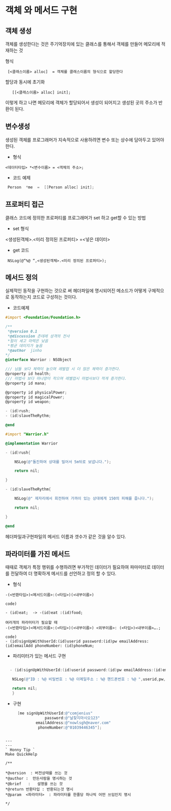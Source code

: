 # 객체 와 메서드 구현

 ## 객체 생성

 객체를 생성한다는 것은 주기억장치에  있는 클래스를 통해서 객체를 만들어 메모리에 적재하는 것

 형식
   ```
    [<클래스이름> alloc]  = 객체를 클래스이름의 형식으로 할당한다
   ```

 할당과 동시에 초기화


   ```
      [[<클래스이름> alloc] init];
 ```

   이렇게 하고 나면 메모리에 객체가 할당되어서 생성이 되어지고 생성된 곳의 주소가 반환이 된다.

## 변수생성

   생성된 객체를 프로그래머가  지속적으로 사용하려면 변수 또는 상수에 담아두고 있어야 한다.

- 형식
```
<데이터타입> *<변수이름> = <객체의 주소>;
```
 - 코드 예제
 ```objective-c
  Person  *me  =  [[Person alloc] init];
````

## 프로퍼티 접근

   클래스 코드에 정의한 프로퍼티를   프로그래머가 set 하고 get할 수 있는 방법


- set 형식

<생성된객체>.<미리 정의된 프로퍼티> =<넣은 데이터>

- get 코드
```
 NSLog(@“%@ “,<생성된객체>.<미리 정의된 프로퍼티>);
```
## 메서드 정의

   실제적인 동작을 구현하는 것으로 써 헤더파일에 명시되어진 메소드가  어떻게 구체적으로 동작하는지 코드로 구성하는 것이다.

- 코드예제

```objective-c
#import <Foundation/Foundation.h>

/**
 *@version 0.1
 *@discussion 츤데레 성격의 전사
 *힘이 세고 마력은 낮음
 *평균 데미지가 높음
 *@author  jinho
*/
@interface Warrior : NSObject

/// 남들 보다 체력이 높으며 레벌업 시 더 많은 체력이 증가한다.
@property id health;
/// 마법사 보다 마나양이 작으며 레벨업시 마법사보다 적게 증가한다.
@property id mana;

@property id physicalPower;
@property id magicalPower;
@property id weapon;

- (id)rush;
- (id)slaveTheRythm;

@end

#import "Warrior.h"

@implementation Warrior

- (id)rush{

    NSLog(@"돌진하여 상대를 밀어서 5m뒤로 보냅니다.");

    return nil;

}

- (id)slaveTheRythm{

    NSLog(@" 제자리에서 회전하여 가까이 있는 상대에게 150의 피해를 줍니다.");

    return nil;

}

@end
```

헤더파일과구현파일의 메서드 이름과 갯수가 같은 것을 알수 있다.

## 파라미터를 가진 메서드

   때때로 객체가 특정 행위를 수행하려면 부가적인 데이터가 필요하여 파마미터로 데이터를 전달하여
 더 명확하게 메서드를 선언하고 정의 할 수 있다.

- 형식
```
-(<반환타입>)<메서드이름>:(<타입>)(<내부이름>)

code)

- (id)eat;  -> -(id)eat :(id)food;

여러개의 파라미터가 필요할 때
-(<반환타입>)<메서드이름>:(<타입>)(<내부이름>) <외부이름>: (<타입>)<내부이름>….;

code)
- (id)signUpWithUserId:(id)userid password:(id)pw emailAddress:(id)emailAdd phoneNumber: (id)phoneNum;
```
- 파리미터가 있는 메서드 구현

 ```objective-c

   - (id)signUpWithUserId:(id)userid password:(id)pw emailAddress:(id)emailAdd phoneNumber:(id)phoneNum{

    NSLog(@"ID : %@ 비밀번호 : %@ 이메일주소 : %@ 핸드폰번호 : %@ ",userid,pw,emailAdd,phoneNum);

    return nil; 
    }
```

- 구현
  ```objective-c
    [me signUpWithUserId:@"comjenius"
                password:@"날찾지마시오123"
            emailAddress:@"nowlsgh@naver.com"
             phoneNumber:@"01039446345"];
```

---
---
` Honny Tip `
Make QuickHelp
 
/**

*@version  : 버전상태를 쓰는 것
*@author :  만든사람을 명시하는 것
*@brief   :   설명을 쓰는 것
*@return 반환타입 : 반환되는것 명시
*@param  <파라미터>  : 파라미터를 한줄당 하나씩 어떤 쓰임인지 명시

*/

